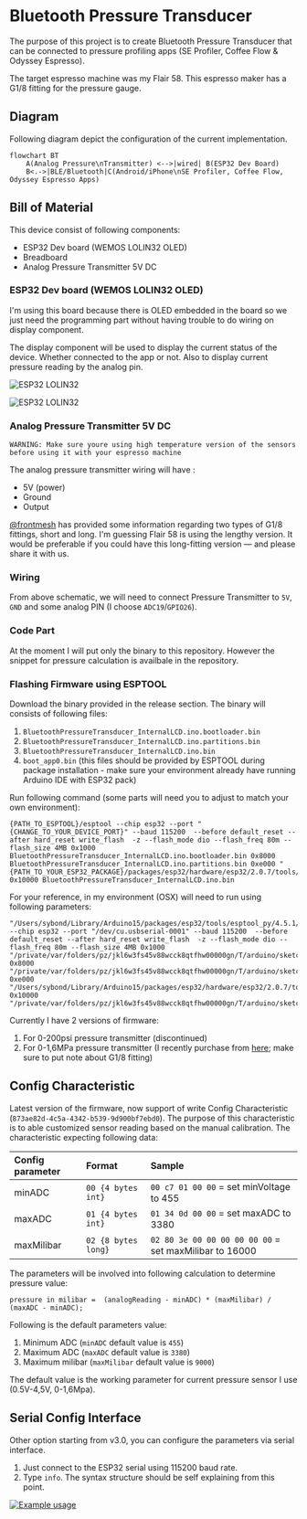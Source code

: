 
# Bluetooth Pressure Transducer
The purpose of this project is to create Bluetooth Pressure Transducer that can be connected to pressure profiling apps (SE Profiler, Coffee Flow & Odyssey Espresso).

The target espresso machine was my Flair 58. This espresso maker has a G1/8 fitting for the pressure gauge.


## Diagram
Following diagram depict the configuration of the current implementation.

```mermaid
flowchart BT
    A(Analog Pressure\nTransmitter) <-->|wired| B(ESP32 Dev Board)
    B<.->|BLE/Bluetooth|C(Android/iPhone\nSE Profiler, Coffee Flow, Odyssey Espresso Apps)
```

## Bill of Material
This device consist of following components:
- ESP32 Dev board (WEMOS LOLIN32 OLED)
- Breadboard
- Analog Pressure Transmitter 5V DC

### ESP32 Dev board (WEMOS LOLIN32 OLED)
I'm using this board because there is OLED embedded in the board so we just need the programming part without having trouble to do wiring on display component.

The display component will be used to display the current status of the device. Whether connected to the app or not. Also to display current pressure reading by the analog pin.

![ESP32 LOLIN32](https://i0.wp.com/randomnerdtutorials.com/wp-content/uploads/2019/07/lolin32-oled-pinout.jpg)

![ESP32 LOLIN32](https://i0.wp.com/randomnerdtutorials.com/wp-content/uploads/2019/07/Lolin32-OLED.jpg)

### Analog Pressure Transmitter 5V DC
`WARNING: Make sure youre using high temperature version of the sensors before using it with your espresso machine`

The analog pressure transmitter wiring will have :
- 5V (power)
- Ground
- Output

[@frontmesh](https://github.com/frontmesh) has provided some information regarding two types of G1/8 fittings, short and long. I'm guessing Flair 58 is using the lengthy version. It would be preferable if you could have this long-fitting version &mdash; and please share it with us.

### Wiring
From above schematic, we will need to connect Pressure Transmitter to `5V`, `GND` and some analog PIN (I choose `ADC19`/`GPIO26`).

### Code Part
At the moment I will put only the binary to this repository. However the snippet for pressure calculation is availbale in the repository.

### Flashing Firmware using ESPTOOL
Download the binary provided in the release section. The binary will consists of following files:
1. `BluetoothPressureTransducer_InternalLCD.ino.bootloader.bin`
2. `BluetoothPressureTransducer_InternalLCD.ino.partitions.bin`
3. `BluetoothPressureTransducer_InternalLCD.ino.bin`
4. `boot_app0.bin` (this files should be provided by ESPTOOL during package installation - make sure your environment already have running Arduino IDE with ESP32 pack)

Run following command (some parts will need you to adjust to match your own environment):

```shell
{PATH_TO_ESPTOOL}/esptool --chip esp32 --port "{CHANGE_TO_YOUR_DEVICE_PORT}" --baud 115200  --before default_reset --after hard_reset write_flash  -z --flash_mode dio --flash_freq 80m --flash_size 4MB 0x1000 BluetoothPressureTransducer_InternalLCD.ino.bootloader.bin 0x8000 BluetoothPressureTransducer_InternalLCD.ino.partitions.bin 0xe000 "{PATH_TO_YOUR_ESP32_PACKAGE}/packages/esp32/hardware/esp32/2.0.7/tools/partitions/boot_app0.bin" 0x10000 BluetoothPressureTransducer_InternalLCD.ino.bin
```

For your reference, in my environment (OSX) will need to run using following parameters:
```shell
"/Users/sybond/Library/Arduino15/packages/esp32/tools/esptool_py/4.5.1/esptool" --chip esp32 --port "/dev/cu.usbserial-0001" --baud 115200  --before default_reset --after hard_reset write_flash  -z --flash_mode dio --flash_freq 80m --flash_size 4MB 0x1000 "/private/var/folders/pz/jkl6w3fs45v88wcck8qtfhw00000gn/T/arduino/sketches/4E4A8C476EDC2D7C933461960E7BD641/BluetoothPressureTransducer_InternalLCD.ino.bootloader.bin" 0x8000 "/private/var/folders/pz/jkl6w3fs45v88wcck8qtfhw00000gn/T/arduino/sketches/4E4A8C476EDC2D7C933461960E7BD641/BluetoothPressureTransducer_InternalLCD.ino.partitions.bin" 0xe000 "/Users/sybond/Library/Arduino15/packages/esp32/hardware/esp32/2.0.7/tools/partitions/boot_app0.bin" 0x10000 "/private/var/folders/pz/jkl6w3fs45v88wcck8qtfhw00000gn/T/arduino/sketches/4E4A8C476EDC2D7C933461960E7BD641/BluetoothPressureTransducer_InternalLCD.ino.bin"
```
Currently I have 2 versions of firmware:
1. For 0-200psi pressure transmitter (discontinued)
2. For 0-1,6MPa pressure transmitter (I recently purchase from [here](https://www.aliexpress.com/item/1005004559608411.html); make sure to put note about G1/8 fitting)

## Config Characteristic
Latest version of the firmware, now support of write Config Characteristic (`873ae82d-4c5a-4342-b539-9d900bf7ebd0`). The purpose of this characteristic is to able customized sensor reading based on the manual calibration. The characteristic expecting following data:

| Config parameter | Format | Sample |
|:--------|:-------------| :------- |
| minADC | `00 {4 bytes int}` | `00 c7 01 00 00` = set minVoltage to 455|
| maxADC | `01 {4 bytes int}` | `01 34 0d 00 00` = set maxADC to 3380|
| maxMilibar | `02 {8 bytes long}` | `02 80 3e 00 00 00 00 00 00` = set maxMilibar to 16000|

The parameters will be involved into following calculation to determine pressure value:

`pressure in milibar =  (analogReading - minADC) * (maxMilibar) / (maxADC - minADC);`

Following is the default parameters value:
1. Minimum ADC (`minADC` default value is `455`)
2. Maximum ADC (`maxADC` default value is `3380`)
3. Maximum milibar (`maxMilibar` default value is `9000`)

The default value is the working parameter for current pressure sensor I use (0.5V-4,5V, 0-1,6Mpa).

## Serial Config Interface
Other option starting from v3.0, you can configure the parameters via serial interface.

1. Just connect to the ESP32 serial using 115200 baud rate.
2. Type `info`. The syntax structure should be self explaining from this point.

[![Example usage](https://img.youtube.com/vi/-LI7Phg-lwg/0.jpg)](https://youtu.be/-LI7Phg-lwg)
